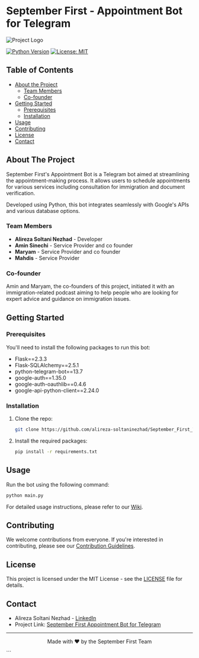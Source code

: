 # September First - Appointment Bot for Telegram

![Project Logo](logo.png)

[![Python Version](https://img.shields.io/badge/python-3.x-brightgreen)](https://python.org)
[![License: MIT](https://img.shields.io/badge/License-MIT-blue.svg)](https://opensource.org/licenses/MIT)

## Table of Contents

- [About the Project](#about-the-project)
  - [Team Members](#team-members)
  - [Co-founder](#co-founder)
- [Getting Started](#getting-started)
  - [Prerequisites](#prerequisites)
  - [Installation](#installation)
- [Usage](#usage)
- [Contributing](#contributing)
- [License](#license)
- [Contact](#contact)

## About The Project

September First's Appointment Bot is a Telegram bot aimed at streamlining the appointment-making process. It allows users to schedule appointments for various services including consultation for immigration and document verification.

Developed using Python, this bot integrates seamlessly with Google's APIs and various database options.

### Team Members

- **Alireza Soltani Nezhad** - Developer
- **Amin Sinechi** - Service Provider and co founder 
- **Maryam** - Service Provider and co founder
- **Mahdis** - Service Provider

### Co-founder

Amin and Maryam, the co-founders of this project, initiated it with an immigration-related podcast aiming to help people who are looking for expert advice and guidance on immigration issues.

## Getting Started

### Prerequisites

You'll need to install the following packages to run this bot:

- Flask==2.3.3
- Flask-SQLAlchemy==2.5.1
- python-telegram-bot==13.7
- google-auth==1.35.0
- google-auth-oauthlib==0.4.6
- google-api-python-client==2.24.0

### Installation

1. Clone the repo:
    ```sh
    git clone https://github.com/alireza-soltaninezhad/September_First_Telegram_Bot
    ```
2. Install the required packages:
    ```sh
    pip install -r requirements.txt
    ```

## Usage

Run the bot using the following command:

```sh
python main.py
```

For detailed usage instructions, please refer to our [Wiki](https://github.com/alireza-soltaninezhad/September_First_Telegram_Bot).

## Contributing

We welcome contributions from everyone. If you're interested in contributing, please see our [Contribution Guidelines](CONTRIBUTING.md).

## License

This project is licensed under the MIT License - see the [LICENSE](LICENSE) file for details.

## Contact

- Alireza Soltani Nezhad - [LinkedIn](https://linkedin.com/in/alirezasoltaninezhad)
- Project Link: [September First Appointment Bot for Telegram](https://t.me/September_First_Bot)

---

<p align="center">
  Made with ❤️ by the September First Team
</p>
```

